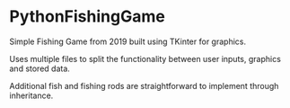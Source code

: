 # PythonFishingGame
Simple Fishing Game from 2019 built using TKinter for graphics.

Uses multiple files to split the functionality between user inputs, graphics and stored data.

Additional fish and fishing rods are straightforward to implement through inheritance.
